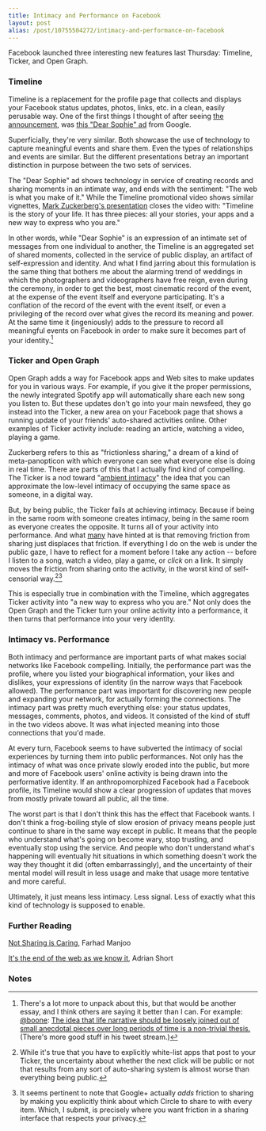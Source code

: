 ```yaml
---
title: Intimacy and Performance on Facebook
layout: post
alias: /post/10755504272/intimacy-and-performance-on-facebook
---
```


Facebook launched three interesting new features last Thursday:
Timeline, Ticker, and Open Graph.

### Timeline

Timeline is a replacement for the profile page that collects and
displays your Facebook status updates, photos, links, etc. in a clean,
easily perusable way. One of the first things I thought of after seeing
[the announcement](http://www.facebook.com/about/timeline), was [this
"Dear Sophie" ad](http://www.youtube.com/watch?v=GIHq8nry9hY) from
Google.

Superficially, they're very similar. Both showcase the use of technology
to capture meaningful events and share them. Even the types of
relationships and events are similar. But the different presentations
betray an important distinction in purpose between the two sets of
services.

The "Dear Sophie" ad shows technology in service of creating records and
sharing moments in an intimate way, and ends with the sentiment: "The
web is what you make of it." While the Timeline promotional video shows
similar vignettes, [Mark Zuckerberg's
presentation](http://www.youtube.com/watch?v=v67PFmVvqDs) closes the
video with: "Timeline is the story of your life. It has three pieces:
all your stories, your apps and a new way to express who you are."

In other words, while "Dear Sophie" is an expression of an intimate set
of messages from one individual to another, the Timeline is an
aggregated set of shared moments, collected in the service of public
display, an artifact of self-expression and identity. And what I find
jarring about this formulation is the same thing that bothers me about
the alarming trend of weddings in which the photographers and
videographers have free reign, even during the ceremony, in order to get
the best, most cinematic record of the event, at the expense of the
event itself and everyone participating. It's a conflation of the record
of the event with the event itself, or even a privileging of the record
over what gives the record its meaning and power. At the same time it
(ingeniously) adds to the pressure to record all meaningful events on
Facebook in order to make sure it becomes part of your
identity.[^1]

### Ticker and Open Graph

Open Graph adds a way for Facebook apps and Web sites to make updates
for you in various ways. For example, if you give it the proper
permissions, the newly integrated Spotify app will automatically share
each new song you listen to. But these updates don't go into your main
newsfeed, they go instead into the Ticker, a new area on your Facebook
page that shows a running update of your friends' auto-shared activities
online. Other examples of Ticker activity include: reading an article,
watching a video, playing a game.

Zuckerberg refers to this as "frictionless sharing," a dream of a kind
of meta-panopticon with which everyone can see what everyone else is
doing in real time. There are parts of this that I actually find kind of
compelling. The Ticker is a nod toward "[ambient
intimacy](http://www.disambiguity.com/ambient-intimacy/)" the idea that
you can approximate the low-level intimacy of occupying the same space
as someone, in a digital way.

But, by being public, the Ticker fails at achieving intimacy. Because if
being in the same room with someone creates intimacy, being in the same
room as everyone creates the opposite. It turns all of your activity
into performance. And what
[many](http://thisismynext.com/2011/09/25/facebook-frictionless-sharing-timeline-panopticon/)
have hinted at is that removing friction from sharing just displaces
that friction. If everything I do on the web is under the public gaze, I
have to reflect for a moment before I take any action -- before I listen
to a song, watch a video, play a game, or *click* on a link. It simply
moves the friction from sharing onto the activity, in the worst kind of
self-censorial way.[^2][^3]

This is especially true in combination with the Timeline, which
aggregates Ticker activity into "a new way to express who you are." Not
only does the Open Graph and the Ticker turn your online activity into a
performance, it then turns that performance into your very identity.

### Intimacy vs. Performance

Both intimacy and performance are important parts of what makes social
networks like Facebook compelling. Initially, the performance part was
the profile, where you listed your biographical information, your likes
and dislikes, your expressions of identity (in the narrow ways that
Facebook allowed). The performance part was important for discovering
new people and expanding your network, for actually forming the
connections. The intimacy part was pretty much everything else: your
status updates, messages, comments, photos, and videos. It consisted of
the kind of stuff in the two videos above. It was what injected meaning
into those connections that you'd made.

At every turn, Facebook seems to have subverted the intimacy of social
experiences by turning them into public performances. Not only has the
intimacy of what was once private slowly eroded into the public, but
more and more of Facebook users' online activity is being drawn into the
performative identity. If an anthropomorphized Facebook had a Facebook
profile, its Timeline would show a clear progression of updates that
moves from mostly private toward all public, all the time.

The worst part is that I don't think this has the effect that Facebook
wants. I don't think a frog-boiling style of slow erosion of privacy
means people just continue to share in the same way except in public. It
means that the people who understand what's going on become wary, stop
trusting, and eventually stop using the service. And people who don't
understand what's happening will eventually hit situations in which
something doesn't work the way they thought it did (often
embarrassingly), and the uncertainty of their mental model will result
in less usage and make that usage more tentative and more careful.

Ultimately, it just means less intimacy. Less signal. Less of exactly
what this kind of technology is supposed to enable.

### Further Reading

[Not Sharing is Caring](http://www.slate.com/id/2304425/), Farhad Manjoo

[It's the end of the web as we know
it](http://adrianshort.co.uk/2011/09/25/its-the-end-of-the-web-as-we-know-it/),
Adrian Short

### Notes

[^1]: There's a lot more to unpack about this, but that would be another
    essay, and I think others are saying it better than I can. For
    example: [@boone](https://twitter.com/#!/boone): [The idea that life
    narrative should be loosely joined out of small anecdotal pieces
    over long periods of time is a non-trivial
    thesis.](https://twitter.com/#!/boone/statuses/118794804510466048)
    (There's more good stuff in his tweet stream.)
    

[^2]: While it's true that you have to explicitly white-list apps that
    post to your Ticker, the uncertainty about whether the next click
    will be public or not that results from any sort of auto-sharing
    system is almost worse than everything being public.
    

[^3]: It seems pertinent to note that Google+ actually *adds* friction to
    sharing by making you explicitly think about which Circle to share
    to with every item. Which, I submit, is precisely where you want
    friction in a sharing interface that respects your privacy.

